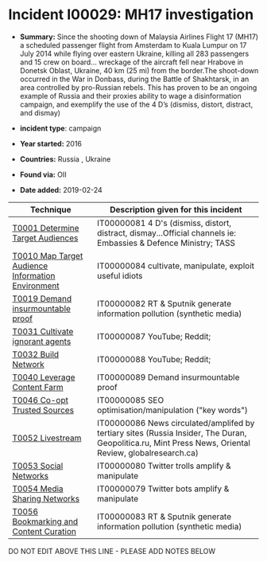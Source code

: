 # Incident I00029: MH17 investigation

* **Summary:** Since the shooting down of Malaysia Airlines Flight 17 (MH17) a scheduled passenger flight from Amsterdam to Kuala Lumpur on 17 July 2014 while flying over eastern Ukraine, killing all 283 passengers and 15 crew on board… wreckage of the aircraft fell near Hrabove in Donetsk Oblast, Ukraine, 40 km (25 mi) from the border.The shoot-down occurred in the War in Donbass, during the Battle of Shakhtarsk, in an area controlled by pro-Russian rebels. This has proven to be an ongoing example of Russia and their proxies ability to wage a disinformation campaign, and exemplify the use of the 4 D’s (dismiss, distort, distract, and dismay) 

* **incident type**: campaign

* **Year started:** 2016

* **Countries:** Russia , Ukraine

* **Found via:** OII

* **Date added:** 2019-02-24
 

| Technique | Description given for this incident |
| --------- | ------------------------- |
| [T0001 Determine Target Audiences](../generated_pages/techniques/T0001.md) | IT00000081 4 D's (dismiss, distort, distract, dismay...Official channels ie: Embassies & Defence Ministry; TASS |
| [T0010 Map Target Audience Information Environment](../generated_pages/techniques/T0010.md) | IT00000084 cultivate, manipulate, exploit useful idiots |
| [T0019 Demand insurmountable proof](../generated_pages/techniques/T0019.md) | IT00000082 RT & Sputnik generate information pollution (synthetic media) |
| [T0031 Cultivate ignorant agents](../generated_pages/techniques/T0031.md) | IT00000087 YouTube; Reddit;  |
| [T0032 Build Network](../generated_pages/techniques/T0032.md) | IT00000088 YouTube; Reddit;  |
| [T0040 Leverage Content Farm](../generated_pages/techniques/T0040.md) | IT00000089 Demand insurmountable proof |
| [T0046 Co-opt Trusted Sources](../generated_pages/techniques/T0046.md) | IT00000085 SEO optimisation/manipulation ("key words") |
| [T0052 Livestream](../generated_pages/techniques/T0052.md) | IT00000086 News circulated/amplifed by tertiary sites (Russia Insider, The Duran, Geopolitica.ru, Mint Press News, Oriental Review, globalresearch.ca) |
| [T0053 Social Networks](../generated_pages/techniques/T0053.md) | IT00000080 Twitter trolls amplify & manipulate |
| [T0054 Media Sharing Networks](../generated_pages/techniques/T0054.md) | IT00000079 Twitter bots amplify & manipulate |
| [T0056 Bookmarking and Content Curation](../generated_pages/techniques/T0056.md) | IT00000083 RT & Sputnik generate information pollution (synthetic media) |


DO NOT EDIT ABOVE THIS LINE - PLEASE ADD NOTES BELOW